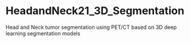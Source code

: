 # HeadandNeck21_3D_Segmentation
Head and Neck tumor segmentation using PET/CT based on 3D deep learning segmentation models
